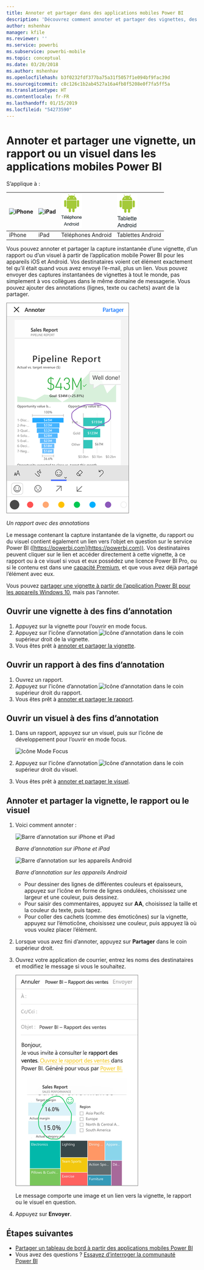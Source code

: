 ```yaml
---
title: Annoter et partager dans des applications mobiles Power BI
description: 'Découvrez comment annoter et partager des vignettes, des rapports et des visuels à partir de l’application mobile Microsoft Power BI pour iOS et Android. '
author: mshenhav
manager: kfile
ms.reviewer: ''
ms.service: powerbi
ms.subservice: powerbi-mobile
ms.topic: conceptual
ms.date: 03/20/2018
ms.author: mshenhav
ms.openlocfilehash: b3f0232fdf377ba75a31f5057f1e094bf9fac39d
ms.sourcegitcommit: c8c126c1b2ab4527a16a4fb8f5208e0f7fa5ff5a
ms.translationtype: HT
ms.contentlocale: fr-FR
ms.lasthandoff: 01/15/2019
ms.locfileid: "54273590"
---
```

# <a name="annotate-and-share-a-tile-report-or-visual-in-power-bi-mobile-apps"></a>Annoter et partager une vignette, un rapport ou un visuel dans les applications mobiles Power BI
S’applique à :

| ![iPhone](./media/mobile-annotate-and-share-a-tile-from-the-mobile-apps/iphone-logo-50-px.png) | ![iPad](./media/mobile-annotate-and-share-a-tile-from-the-mobile-apps/ipad-logo-50-px.png) | ![Téléphone Android](./media/mobile-annotate-and-share-a-tile-from-the-mobile-apps/android-phone-logo-50-px.png) | ![Tablette Android](./media/mobile-annotate-and-share-a-tile-from-the-mobile-apps/android-tablet-logo-50-px.png) |
|:--- |:--- |:--- |:--- |
| iPhone |iPad |Téléphones Android |Tablettes Android |

Vous pouvez annoter et partager la capture instantanée d’une vignette, d’un rapport ou d’un visuel à partir de l’application mobile Power BI pour les appareils iOS et Android. Vos destinataires voient cet élément exactement tel qu’il était quand vous avez envoyé l’e-mail, plus un lien. Vous pouvez envoyer des captures instantanées de vignettes à tout le monde, pas simplement à vos collègues dans le même domaine de messagerie. Vous pouvez ajouter des annotations (lignes, texte ou cachets) avant de la partager.

![Rapport avec annotations](./media/mobile-annotate-and-share-a-tile-from-the-mobile-apps/power-bi-iphone-annotate.png)

*Un rapport avec des annotations*

Le message contenant la capture instantanée de la vignette, du rapport ou du visuel contient également un lien vers l’objet en question sur le service Power BI ([https://powerbi.com](https://powerbi.com)). Vos destinataires peuvent cliquer sur le lien et accéder directement à cette vignette, à ce rapport ou à ce visuel si vous et eux possédez une licence Power BI Pro, ou si le contenu est dans une [capacité Premium](../../service-premium.md), et que vous avez déjà partagé l’élément avec eux. 

Vous pouvez [partager une vignette à partir de l’application Power BI pour les appareils Windows 10](mobile-windows-10-phone-app-get-started.md), mais pas l’annoter.

## <a name="open-a-tile-for-annotating"></a>Ouvrir une vignette à des fins d’annotation
1. Appuyez sur la vignette pour l’ouvrir en mode focus.
2. Appuyez sur l’icône d’annotation ![Icône d’annotation](./././media/mobile-annotate-and-share-a-tile-from-the-mobile-apps/power-bi-ios-annotate-icon.png) dans le coin supérieur droit de la vignette.
3. Vous êtes prêt à [annoter et partager la vignette](mobile-annotate-and-share-a-tile-from-the-mobile-apps.md#annotate-and-share-the-tile-report-or-visual).

## <a name="open-a-report-for-annotating"></a>Ouvrir un rapport à des fins d’annotation
1. Ouvrez un rapport. 
2. Appuyez sur l’icône d’annotation ![Icône d’annotation](./././media/mobile-annotate-and-share-a-tile-from-the-mobile-apps/power-bi-ios-annotate-icon.png) dans le coin supérieur droit du rapport.
3. Vous êtes prêt à [annoter et partager le rapport](mobile-annotate-and-share-a-tile-from-the-mobile-apps.md#annotate-and-share-the-tile-report-or-visual).

## <a name="open-a-visual-for-annotating"></a>Ouvrir un visuel à des fins d’annotation
1. Dans un rapport, appuyez sur un visuel, puis sur l’icône de développement pour l’ouvrir en mode focus. 
   
    ![Icône Mode Focus](./media/mobile-annotate-and-share-a-tile-from-the-mobile-apps/power-bi-ios-visual-focus-mode.png)
2. Appuyez sur l’icône d’annotation ![Icône d’annotation](./././media/mobile-annotate-and-share-a-tile-from-the-mobile-apps/power-bi-ios-annotate-icon.png) dans le coin supérieur droit du visuel.
3. Vous êtes prêt à [annoter et partager le visuel](mobile-annotate-and-share-a-tile-from-the-mobile-apps.md#annotate-and-share-the-tile-report-or-visual).

## <a name="annotate-and-share-the-tile-report-or-visual"></a>Annoter et partager la vignette, le rapport ou le visuel
1. Voici comment annoter :  
   
   ![Barre d’annotation sur iPhone et iPad](./media/mobile-annotate-and-share-a-tile-from-the-mobile-apps/power-bi-ios-annotation-menu.png)
   
   *Barre d’annotation sur iPhone et iPad*
   
   ![Barre d’annotation sur les appareils Android](./media/mobile-annotate-and-share-a-tile-from-the-mobile-apps/power-bi-android-annotate-bar.png)
   
   *Barre d’annotation sur les appareils Android*
   
   * Pour dessiner des lignes de différentes couleurs et épaisseurs, appuyez sur l’icône en forme de lignes ondulées, choisissez une largeur et une couleur, puis dessinez.  
   * Pour saisir des commentaires, appuyez sur **AA**, choisissez la taille et la couleur du texte, puis tapez.  
   * Pour coller des cachets (comme des émoticônes) sur la vignette, appuyez sur l’émoticône, choisissez une couleur, puis appuyez là où vous voulez placer l’élément.   
2. Lorsque vous avez fini d’annoter, appuyez sur **Partager** dans le coin supérieur droit.
3. Ouvrez votre application de courrier, entrez les noms des destinataires et modifiez le message si vous le souhaitez.  
   
   ![Rapport annoté par e-mail](./media/mobile-annotate-and-share-a-tile-from-the-mobile-apps/power-bi-iphone-annotate-send.png)
   
   Le message comporte une image et un lien vers la vignette, le rapport ou le visuel en question. 
4. Appuyez sur **Envoyer**.

## <a name="next-steps"></a>Étapes suivantes
* [Partager un tableau de bord à partir des applications mobiles Power BI](mobile-share-dashboard-from-the-mobile-apps.md)
* Vous avez des questions ? [Essayez d’interroger la communauté Power BI](http://community.powerbi.com/)

